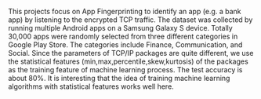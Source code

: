 ﻿This projects focus on App Fingerprinting to identify an app (e.g. a bank app) by listening to the encrypted TCP traffic.
The dataset was collected by running multiple Android apps on a Samsung Galaxy S device. Totally 30,000 apps were randomly selected from three different categories in Google Play Store. The categories include Finance, Communication, and Social.
Since the parameters of TCP/IP packages are quite different,  we use the statistical features (min,max,percentile,skew,kurtosis) of the packages as the training feature of machine learning process.
The test accuracy is about 80%. It is interesting that the idea of training machine learning algorithms with statistical features works well here.
